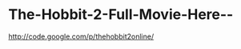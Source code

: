 The-Hobbit-2-Full-Movie-Here--
==============================

http://code.google.com/p/thehobbit2online/
